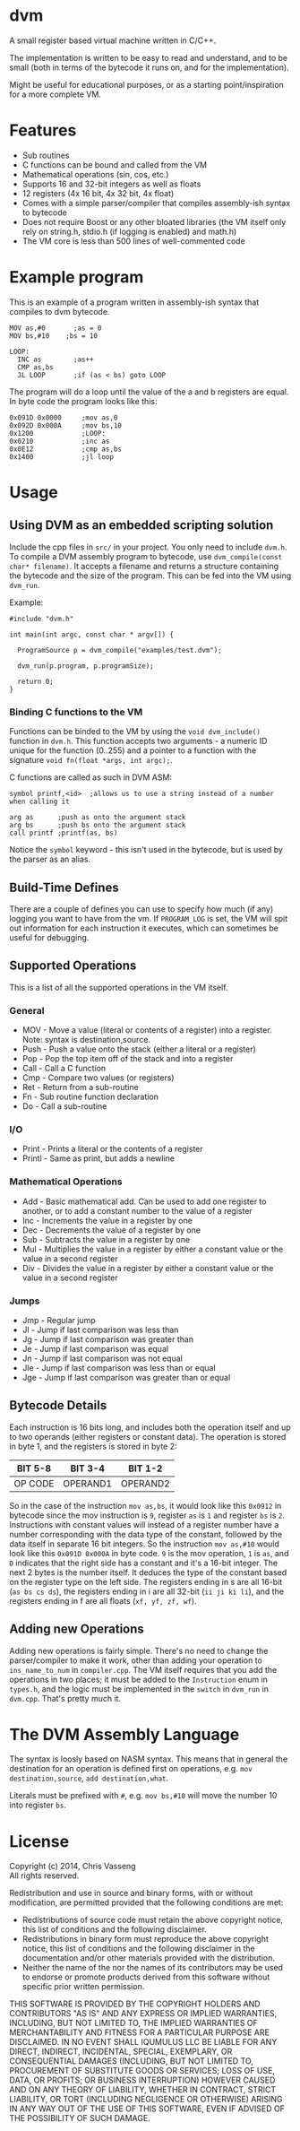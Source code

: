 dvm
===

A small register based virtual machine written in C/C++.

The implementation is written to be easy to read and understand, and to be small (both in terms of the bytecode it runs on, and for the implementation). 

Might be useful for educational purposes, or as a starting point/inspiration
for a more complete VM.

# Features
 * Sub routines
 * C functions can be bound and called from the VM
 * Mathematical operations (sin, cos, etc.)
 * Supports 16 and 32-bit integers as well as floats
 * 12 registers (4x 16 bit, 4x 32 bit, 4x float)
 * Comes with a simple parser/compiler that compiles assembly-ish syntax to bytecode
 * Does not require Boost or any other bloated libraries (the VM itself only rely on string.h, stdio.h (if logging is enabled) and math.h)
 * The VM core is less than 500 lines of well-commented code
 
# Example program

This is an example of a program written in assembly-ish syntax 
that compiles to dvm bytecode. 

    
    MOV as,#0	    ;as = 0
    MOV bs,#10    ;bs = 10
     
    LOOP: 				
	  INC as        ;as++
	  CMP as,bs 			
	  JL LOOP       ;if (as < bs) goto LOOP

The program will do a loop until the value of the a and b registers are equal. 
In byte code the program looks like this:

    0x091D 0x0000     ;mov as,0
    0x092D 0x000A     ;mov bs,10
    0x1200            ;LOOP:
    0x0210            ;inc as
    0x0E12            ;cmp as,bs
    0x1400            ;jl loop

# Usage

## Using DVM as an embedded scripting solution

Include the cpp files in `src/` in your project. You only need to include `dvm.h`.
To compile a DVM assembly program to bytecode, use `dvm_compile(const char* filename)`. It accepts a filename and returns a structure containing the 
bytecode and the size of the program. This can be fed into the VM using `dvm_run`.

Example:
    
    #include "dvm.h"

    int main(int argc, const char * argv[]) {

      ProgramSource p = dvm_compile("examples/test.dvm");
  
      dvm_run(p.program, p.programSize);
      
      return 0;
    }

### Binding C functions to the VM

Functions can be binded to the VM by using the `void dvm_include()` function in `dvm.h`. This function accepts two arguments - a numeric ID unique for the function (0..255) and a pointer to a function with the signature `void fn(float *args, int argc);`.

C functions are called as such in DVM ASM:

    symbol printf,<id>  ;allows us to use a string instead of a number when calling it

    arg as      ;push as onto the argument stack
    arg bs      ;push bs onto the argument stack
    call printf ;printf(as, bs)
    
Notice the `symbol` keyword - this isn't used in the bytecode, but is 
used by the parser as an alias.     


## Build-Time Defines 

There are a couple of defines you can use to specify how much (if any) logging
you want to have from the vm. If `PROGRAM_LOG` is set, the VM will spit out 
information for each instruction it executes, which can sometimes be useful
for debugging.

## Supported Operations
This is a list of all the supported operations in the VM itself. 

### General
 * MOV - Move a value (literal or contents of a register) into a register. Note: syntax is destination,source.
 * Push - Push a value onto the stack (either a literal or a register)
 * Pop - Pop the top item off of the stack and into a register
 * Call - Call a C function
 * Cmp - Compare two values (or registers)
 * Ret - Return from a sub-routine
 * Fn - Sub routine function declaration
 * Do - Call a sub-routine

### I/O
  * Print - Prints a literal or the contents of a register
  * Printl - Same as print, but adds a newline

### Mathematical Operations
 * Add - Basic mathematical add. Can be used to add one register to another, or 
 to add a constant number to the value of a register
 * Inc - Increments the value in a register by one
 * Dec - Decrements the value of a register by one
 * Sub - Subtracts the value in a register by one
 * Mul - Multiplies the value in a register by either a constant value or the value in a second register
 * Div - Divides the value in a register by either a constant value or the value in a second register

### Jumps
 * Jmp - Regular jump
 * Jl - Jump if last comparison was less than
 * Jg - Jump if last comparison was greater than
 * Je - Jump if last comparison was equal
 * Jn - Jump if last comparison was not equal
 * Jle - Jump if last comparison was less than or equal
 * Jge - Jump if last comparison was greater than or equal

## Bytecode Details

Each instruction is 16 bits long, and includes both the operation itself
and up to two operands (either registers or constant data). The operation is stored in byte 1, and the registers is stored in byte 2:

| BIT 5-8 | BIT 3-4  | BIT 1-2  |
|---------|----------|----------|
| OP CODE | OPERAND1 | OPERAND2 |

So in the case of the instruction `mov as,bs`, it would look like this `0x0912`
in bytecode since the mov instruction is `9`, register `as` is `1` and register `bs`
is `2`. Instructions with constant values will instead of a register number have a 
number corresponding with the data type of the constant, followed by the data 
itself in separate 16 bit integers. So the instruction `mov as,#10` would look
like this `0x091D 0x000A` in byte code. `9` is the mov operation, `1` is `as`, and `D` indicates that the right side has a constant and it's a 16-bit integer. The next 2 bytes is the number itself. It deduces the type of the constant based on the 
register type on the left side. The registers ending in s are all 16-bit 
(`as bs cs ds`), the registers ending in i are all 32-bit (`ii ji ki li`), and
the registers ending in f are all floats (`xf, yf, zf, wf`).

## Adding new Operations

Adding new operations is fairly simple. There's no need to change the parser/compiler
to make it work, other than adding your operation to `ins_name_to_num` in
`compiler.cpp`. The VM itself requires that you add the operations in two places;
it must be added to the `Instruction` enum in `types.h`, and the logic must be
implemented in the `switch` in `dvm_run` in `dvm.cpp`. That's pretty much it.

# The DVM Assembly Language

The syntax is loosly based on NASM syntax. This means that in general the 
destination for an operation is defined first on operations, e.g. `mov destination,source`, `add destination,what`.

Literals must be prefixed with `#`, e.g. `mov bs,#10` will move the number 10 into register `bs`.

# License

Copyright (c) 2014, Chris Vasseng  
All rights reserved.

Redistribution and use in source and binary forms, with or without
modification, are permitted provided that the following conditions are met:
 * Redistributions of source code must retain the above copyright notice, this list of conditions and the following disclaimer.
 * Redistributions in binary form must reproduce the above copyright notice, this list of conditions and the following disclaimer in the documentation and/or other materials provided with the distribution.
 * Neither the name of the <organization> nor the names of its contributors may be used to endorse or promote products derived from this software without specific prior written permission.

THIS SOFTWARE IS PROVIDED BY THE COPYRIGHT HOLDERS AND CONTRIBUTORS "AS IS" AND
ANY EXPRESS OR IMPLIED WARRANTIES, INCLUDING, BUT NOT LIMITED TO, THE IMPLIED
WARRANTIES OF MERCHANTABILITY AND FITNESS FOR A PARTICULAR PURPOSE ARE
DISCLAIMED. IN NO EVENT SHALL IQUMULUS LLC BE LIABLE FOR ANY
DIRECT, INDIRECT, INCIDENTAL, SPECIAL, EXEMPLARY, OR CONSEQUENTIAL DAMAGES
(INCLUDING, BUT NOT LIMITED TO, PROCUREMENT OF SUBSTITUTE GOODS OR SERVICES;
LOSS OF USE, DATA, OR PROFITS; OR BUSINESS INTERRUPTION) HOWEVER CAUSED AND
ON ANY THEORY OF LIABILITY, WHETHER IN CONTRACT, STRICT LIABILITY, OR TORT
(INCLUDING NEGLIGENCE OR OTHERWISE) ARISING IN ANY WAY OUT OF THE USE OF THIS
SOFTWARE, EVEN IF ADVISED OF THE POSSIBILITY OF SUCH DAMAGE.

